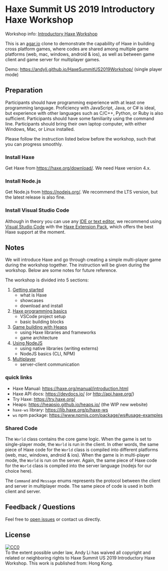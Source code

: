 # Haxe Summit US 2019 Introductory Haxe Workshop

Workshop info: [Introductory Haxe Workshop](https://summit.haxe.org/us/2019/#speaker-andy)

This is an [agar.io](https://agar.io/) clone to demonstrate the capability of Haxe in building cross platform games,
where codes are shared among multiple game platforms (web, mac, windows, android & ios),
as well as between game client and game server for multiplayer games.

Demo: https://andyli.github.io/HaxeSummitUS2019Workshop/ (single player mode)

## Preparation

Participants should have programming experience with at least one programming language. Proficiency with JavaScript, Java, or C# is ideal, but experience with other languages such as C/C++, Python, or Ruby is also sufficient. Participants should have some familiarity using the command line. Participants should bring their own laptop computer, with either Windows, Mac, or Linux installed.

Please follow the instruction listed below before the workshop, such that you can progress smoothly.

### Install Haxe

Get Haxe from https://haxe.org/download/. We need Haxe version 4.x.

### Install Node.js

Get Node.js from https://nodejs.org/. We recommend the LTS version, but the latest release is also fine.

### Install Visual Studio Code

Although in theory you can use any [IDE or text editor](https://haxe.org/documentation/introduction/editors-and-ides.html), we recommend using [Visual Studio Code](https://code.visualstudio.com/) with the [Haxe Extension Pack](https://marketplace.visualstudio.com/items?itemName=vshaxe.haxe-extension-pack), which offers the best Haxe support at the moment.

## Notes

We will introduce Haxe and go through creating a simple multi-player game during the workshop together. The instruction will be given during the workshop. Below are some notes for future reference.

The workshop is divided into 5 sections:

 1. [Getting started](section1.md)
    * what is Haxe
    * showcases
    * download and install
 2. [Haxe programming basics](section2.md)
    * VSCode project setup
    * basic building blocks
 3. [Game building with Heaps](section3.md)
    * using Haxe libraries and frameworks
    * game architecture
 4. [Using NodeJS](section4.md)
    * using native libraries (writing externs)
    * NodeJS basics (CLI, NPM)
 5. [Multiplayer](section5.md)
    * server-client communication

### quick links

 * Haxe Manual: https://haxe.org/manual/introduction.html
 * Haxe API docs: https://devdocs.io/ (or http://api.haxe.org/)
 * Try Haxe: https://try.haxe.org/
 * Heaps: https://heapsio.github.io/heaps.io/ (the WIP new website)
 * `haxe-ws` library: https://lib.haxe.org/p/haxe-ws
 * `ws` npm package: https://www.npmjs.com/package/ws#usage-examples

### Shared Code

The `World` class contains the core game logic.
When the game is set to single-player mode, the `World` is run in the client.
In other words, the same piece of Haxe code for the `World` class is compiled into different platforms
(web, mac, windows, android & ios).
When the game is in multi-player mode, the `World` is run on the server. Again, the same piece of 
Haxe code for the `World` class is compiled into the server language (nodejs for our choice here).

The `Command` and `Message` enums represents the protocol between the client and server in multiplayer
mode. The same piece of code is used in both client and server.

## Feedback / Questions

Feel free to [open issues](https://github.com/andyli/HaxeSummitUS2019Workshop/issues) or contact us directly.

## License

<p xmlns:dct="http://purl.org/dc/terms/" xmlns:vcard="http://www.w3.org/2001/vcard-rdf/3.0#">
  <a rel="license"
     href="http://creativecommons.org/publicdomain/zero/1.0/">
    <img src="https://licensebuttons.net/p/zero/1.0/88x31.png" style="border-style: none;" alt="CC0" />
  </a>
  <br />
  To the extent possible under law,
  <span resource="[_:publisher]" rel="dct:publisher">
    <span property="dct:title">Andy Li</span></span>
  has waived all copyright and related or neighboring rights to
  <span property="dct:title">Haxe Summit US 2019 Introductory Haxe Workshop</span>.
This work is published from:
<span property="vcard:Country" datatype="dct:ISO3166"
      content="HK" about="https://github.com/andyli/HaxeSummitUS2019Workshop">
  Hong Kong</span>.
</p>
